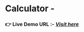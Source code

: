 # Calculator -
### **👉 Live Demo URL :-** <a href="https://shreyash00007.github.io/Calculator/">***Visit here*** </a>
<!----->

